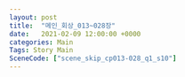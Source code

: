 ```yaml
---
layout: post
title:  "메인_회상_013~028장"
date:   2021-02-09 12:00:00 +0000
categories: Main
Tags: Story Main
SceneCode: ["scene_skip_cp013-028_q1_s10"]
---
```

